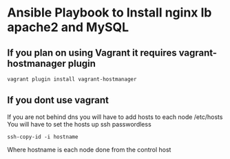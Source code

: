 # Ansible Playbook to Install nginx lb apache2 and MySQL

## If you plan on using Vagrant it requires vagrant-hostmanager plugin

```
vagrant plugin install vagrant-hostmanager
```
## If you dont use vagrant

If you are not behind dns you will have to add hosts to each node /etc/hosts
You will have to set the hosts up ssh passwordless

```
ssh-copy-id -i hostname 
```
Where hostname is each node done from the control host
